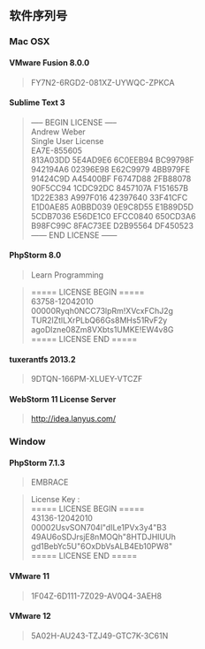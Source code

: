﻿## 软件序列号  
  
### Mac OSX  
  
#### VMware Fusion 8.0.0  
  
> FY7N2-6RGD2-081XZ-UYWQC-ZPKCA  
  
#### Sublime Text 3  
  
> —– BEGIN LICENSE —–  
Andrew Weber  
Single User License  
EA7E-855605  
813A03DD 5E4AD9E6 6C0EEB94 BC99798F  
942194A6 02396E98 E62C9979 4BB979FE  
91424C9D A45400BF F6747D88 2FB88078  
90F5CC94 1CDC92DC 8457107A F151657B  
1D22E383 A997F016 42397640 33F41CFC  
E1D0AE85 A0BBD039 0E9C8D55 E1B89D5D  
5CDB7036 E56DE1C0 EFCC0840 650CD3A6  
B98FC99C 8FAC73EE D2B95564 DF450523  
—— END LICENSE ——  
  
#### PhpStorm 8.0  
  
> Learn Programming  
  
> ===== LICENSE BEGIN =====  
63758-12042010  
00000Ryqh0NCC73lpRm!XVcxFChJ2g  
TUR2lZtlLXrPLbQ66Gs8MHs51RvF2y  
agoDlzne08Zm8VXbts1UMKE!EW4v8G  
===== LICENSE END =====  
  
#### tuxerantfs 2013.2  
  
> 9DTQN-166PM-XLUEY-VTCZF  
  
#### WebStorm 11 License Server

> http://idea.lanyus.com/

### Window  
  
#### PhpStorm 7.1.3  
  
> EMBRACE  
  
> License Key :  
===== LICENSE BEGIN =====  
43136-12042010  
00002UsvSON704l"dILe1PVx3y4"B3  
49AU6oSDJrsjE8nMOQh"8HTDJHIUUh  
gd1BebYc5U"6OxDbVsALB4Eb10PW8"  
===== LICENSE END =====  
  
#### VMware 11  
  
> 1F04Z-6D111-7Z029-AV0Q4-3AEH8  
  
#### VMware 12

> 5A02H-AU243-TZJ49-GTC7K-3C61N  